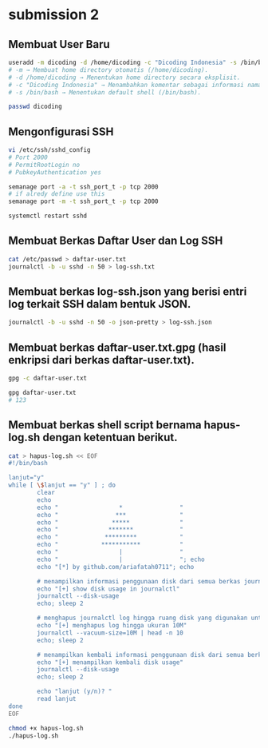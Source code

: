 # submission 2
## Membuat User Baru
```bash
useradd -m dicoding -d /home/dicoding -c "Dicoding Indonesia" -s /bin/bash
# -m → Membuat home directory otomatis (/home/dicoding).
# -d /home/dicoding → Menentukan home directory secara eksplisit.
# -c "Dicoding Indonesia" → Menambahkan komentar sebagai informasi nama lengkap.
# -s /bin/bash → Menentukan default shell (/bin/bash).

passwd dicoding
```

## Mengonfigurasi SSH
```bash
vi /etc/ssh/sshd_config
# Port 2000
# PermitRootLogin no
# PubkeyAuthentication yes

semanage port -a -t ssh_port_t -p tcp 2000
# if alredy define use this
semanage port -m -t ssh_port_t -p tcp 2000

systemctl restart sshd
```

## Membuat Berkas Daftar User dan Log SSH 
```bash
cat /etc/passwd > daftar-user.txt
journalctl -b -u sshd -n 50 > log-ssh.txt
```

## Membuat berkas log-ssh.json yang berisi entri log terkait SSH dalam bentuk JSON.
```bash
journalctl -b -u sshd -n 50 -o json-pretty > log-ssh.json
```

## Membuat berkas daftar-user.txt.gpg (hasil enkripsi dari berkas daftar-user.txt).
```bash
gpg -c daftar-user.txt

gpg daftar-user.txt 
# 123
```

## Membuat berkas shell script bernama hapus-log.sh dengan ketentuan berikut.
```bash
cat > hapus-log.sh << EOF
#!/bin/bash

lanjut="y"
while [ \$lanjut == "y" ] ; do
        clear
        echo
        echo "                 *                "
        echo "                ***               "
        echo "               *****              "
        echo "              *******             "
        echo "             *********            "
        echo "            ***********           "
        echo "                 |                "
        echo "                 |                "; echo
        echo "[*] by github.com/ariafatah0711"; echo

        # menampilkan informasi penggunaan disk dari semua berkas journalctl, baik yang aktif maupun yang diarsipkan.
        echo "[+] show disk usage in journalctl"
        journalctl --disk-usage
        echo; sleep 2

        # menghapus journalctl log hingga ruang disk yang digunakan untuk log berkisar 10 MB.
        echo "[+] menghapus log hingga ukuran 10M"
        journalctl --vacuum-size=10M | head -n 10
        echo; sleep 2

        # menampilkan kembali informasi penggunaan disk dari semua berkas journalctl, baik yang aktif maupun yang diarsipkan.
        echo "[+] menampilkan kembali disk usage"
        journalctl --disk-usage
        echo; sleep 2

        echo "lanjut (y/n)? "
        read lanjut
done
EOF

chmod +x hapus-log.sh
./hapus-log.sh
```
